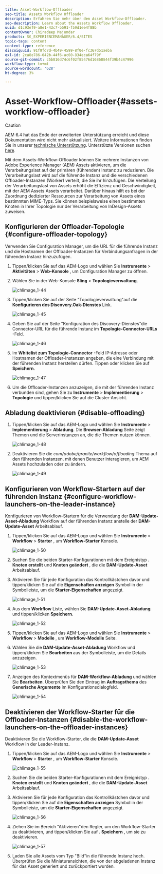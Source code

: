 ```yaml
---
title: Asset-Workflow-Offloader
seo-title: Assets Workflow Offloader
description: Erfahren Sie mehr über den Asset Workflow-Offloader.
seo-description: Learn about the Assets Workflow Offloader.
uuid: d1c93ef9-a0e1-43c7-b591-f59d1ee4f88b
contentOwner: Chiradeep Majumdar
products: SG_EXPERIENCEMANAGER/6.4/SITES
topic-tags: content
content-type: reference
discoiquuid: 91f0fd7d-4b49-4599-8f0e-fc367d51aeba
exl-id: 2ca8e786-042b-44f6-ac60-834eca64f79f
source-git-commit: c5b816d74c6f02f85476d16868844f39b4c47996
workflow-type: tm+mt
source-wordcount: '628'
ht-degree: 3%

---
```


# Asset-Workflow-Offloader{#assets-workflow-offloader}

>[!CAUTION]
>
>AEM 6.4 hat das Ende der erweiterten Unterstützung erreicht und diese Dokumentation wird nicht mehr aktualisiert. Weitere Informationen finden Sie in unserer [technische Unterstützung](https://helpx.adobe.com/de/support/programs/eol-matrix.html). Unterstützte Versionen suchen [here](https://experienceleague.adobe.com/docs/?lang=de).

Mit dem Assets-Workflow-Offloader können Sie mehrere Instanzen von Adobe Experience Manager (AEM) Assets aktivieren, um die Verarbeitungslast auf der primären (führenden) Instanz zu reduzieren. Die Verarbeitungslast wird auf die führende Instanz und die verschiedenen Offloader-Instanzen (Worker) verteilt, die Sie ihr hinzufügen. Die Verteilung der Verarbeitungslast von Assets erhöht die Effizienz und Geschwindigkeit, mit der AEM Assets Assets verarbeitet. Darüber hinaus hilft es bei der Zuordnung dedizierter Ressourcen zur Verarbeitung von Assets eines bestimmten MIME-Typs. Sie können beispielsweise einen bestimmten Knoten in Ihrer Topologie nur der Verarbeitung von InDesign-Assets zuweisen.

## Konfigurieren der Offloader-Topologie {#configure-offloader-topology}

Verwenden Sie Configuration Manager, um die URL für die führende Instanz und die Hostnamen der Offloader-Instanzen für Verbindungsanfragen in der führenden Instanz hinzuzufügen.

1. Tippen/klicken Sie auf das AEM-Logo und wählen Sie **Instrumente** > **Aktivitäten** > **Web-Konsole** , um Configuration Manager zu öffnen.
1. Wählen Sie in der Web-Konsole **Sling** >  **Topologieverwaltung**.

   ![chlimage_1-44](assets/chlimage_1-44.png)

1. Tippen/klicken Sie auf der Seite &quot;Topologieverwaltung&quot;auf die **Konfigurieren des Discovery.Oak-Dienstes** Link.

   ![chlimage_1-45](assets/chlimage_1-45.png)

1. Geben Sie auf der Seite &quot;Konfiguration des Discovery-Dienstes&quot;die Connector-URL für die führende Instanz im **Topologie-Connector-URLs** -Feld.

   ![chlimage_1-46](assets/chlimage_1-46.png)

1. Im **Whitelist zum Topologie-Connector** -Feld IP-Adresse oder Hostnamen der Offloader-Instanzen angeben, die eine Verbindung mit der führenden Instanz herstellen dürfen. Tippen oder klicken Sie auf **Speichern**.

   ![chlimage_1-47](assets/chlimage_1-47.png)

1. Um die Offloader-Instanzen anzuzeigen, die mit der führenden Instanz verbunden sind, gehen Sie zu **Instrumente** > **Implementierung** > **Topologie** und tippen/klicken Sie auf die Cluster-Ansicht.

## Abladung deaktivieren {#disable-offloading}

1. Tippen/klicken Sie auf das AEM-Logo und wählen Sie **Instrumente** > **Implementierung** > **Abladung**. Die **Browser-Abladung** Seite zeigt Themen und die Serverinstanzen an, die die Themen nutzen können.

   ![chlimage_1-48](assets/chlimage_1-48.png)

1. Deaktivieren Sie die *com/adobe/granite/workflow/offloading* Thema auf den führenden Instanzen, mit denen Benutzer interagieren, um AEM Assets hochzuladen oder zu ändern.

   ![chlimage_1-49](assets/chlimage_1-49.png)

## Konfigurieren von Workflow-Startern auf der führenden Instanz {#configure-workflow-launchers-on-the-leader-instance}

Konfigurieren von Workflow-Startern für die Verwendung der **DAM-Update-Asset-Abladung** Workflow auf der führenden Instanz anstelle der **DAM-Update-Asset** Arbeitsablauf.

1. Tippen/klicken Sie auf das AEM-Logo und wählen Sie **Instrumente** > **Workflow** > **Starter** , um **Workflow-Starter** Konsole.

   ![chlimage_1-50](assets/chlimage_1-50.png)

1. Suchen Sie die beiden Starter-Konfigurationen mit dem Ereignistyp . **Knoten erstellt** und **Knoten geändert** , die die **DAM-Update-Asset** Arbeitsablauf.
1. Aktivieren Sie für jede Konfiguration das Kontrollkästchen davor und tippen/klicken Sie auf die **Eigenschaften anzeigen** Symbol in der Symbolleiste, um die **Starter-Eigenschaften** angezeigt.

   ![chlimage_1-51](assets/chlimage_1-51.png)

1. Aus dem **Workflow** Liste, wählen Sie **DAM-Update-Asset-Abladung** und tippen/klicken **Speichern**.

   ![chlimage_1-52](assets/chlimage_1-52.png)

1. Tippen/klicken Sie auf das AEM-Logo und wählen Sie **Instrumente** > **Workflow** > **Modelle** , um **Workflow-Modelle** Seite.
1. Wählen Sie die **DAM-Update-Asset-Abladung** Workflow und tippen/klicken Sie **Bearbeiten** aus der Symbolleiste, um die Details anzuzeigen.

   ![chlimage_1-53](assets/chlimage_1-53.png)

1. Anzeigen des Kontextmenüs für **DAM-Workflow-Abladung** und wählen Sie **Bearbeiten**. Überprüfen Sie den Eintrag im **Auftragsthema** des **Generische Argumente** im Konfigurationsdialogfeld.

   ![chlimage_1-54](assets/chlimage_1-54.png)

## Deaktivieren der Workflow-Starter für die Offloader-Instanzen {#disable-the-workflow-launchers-on-the-offloader-instances}

Deaktivieren Sie die Workflow-Starter, die die **DAM-Update-Asset** Workflow in der Leader-Instanz.

1. Tippen/klicken Sie auf das AEM-Logo und wählen Sie **Instrumente** > **Workflow** > **Starter** , um **Workflow-Starter** Konsole.

   ![chlimage_1-55](assets/chlimage_1-55.png)

1. Suchen Sie die beiden Starter-Konfigurationen mit dem Ereignistyp . **Knoten erstellt** und **Knoten geändert** , die die **DAM-Update-Asset** Arbeitsablauf.
1. Aktivieren Sie für jede Konfiguration das Kontrollkästchen davor und tippen/klicken Sie auf die **Eigenschaften anzeigen** Symbol in der Symbolleiste, um die **Starter-Eigenschaften** angezeigt.

   ![chlimage_1-56](assets/chlimage_1-56.png)

1. Ziehen Sie im Bereich &quot;Aktivieren&quot;den Regler, um den Workflow-Starter zu deaktivieren, und tippen/klicken Sie auf . **Speichern** , um sie zu deaktivieren.

   ![chlimage_1-57](assets/chlimage_1-57.png)

1. Laden Sie alle Assets vom Typ &quot;Bild&quot;in die führende Instanz hoch. Überprüfen Sie die Miniaturansichten, die von der abgeladenen Instanz für das Asset generiert und zurückportiert wurden.
